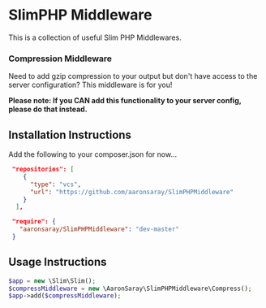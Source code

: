 # SlimPHP Middleware

This is a collection of useful Slim PHP Middlewares.

### Compression Middleware
Need to add gzip compression to your output but don't have access to the server configuration?  This middleware is for you!

**Please note: If you CAN add this functionality to your server config, please do that instead.**

## Installation Instructions

Add the following to your composer.json for now...

```JSON
 "repositories": [
    {
      "type": "vcs",
      "url": "https://github.com/aaronsaray/SlimPHPMiddleware"
    }
  ],

 "require": {
   "aaronsaray/SlimPHPMiddleware": "dev-master"
 }
```

## Usage Instructions

```PHP
$app = new \Slim\Slim();
$compressMiddleware = new \AaronSaray\SlimPHPMiddleware\Compress();
$app->add($compressMiddleware);
```